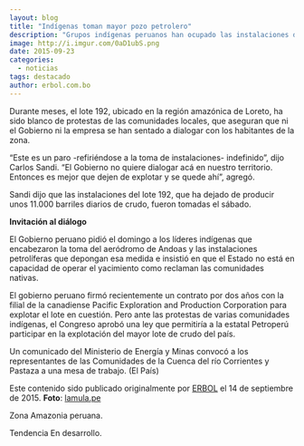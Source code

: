 ```yaml
---
layout: blog
title: "Indígenas toman mayor pozo petrolero"
description: "Grupos indígenas peruanos han ocupado las instalaciones del mayor pozo petrolero del país así como un aeródromo cercano para exigir al Gobierno que escuche sus reclamos contra la empresa concesionaria, a la que acusan de no respetar sus tierras y de contaminar la zona, dijo el domingo Carlos Sandi, presidente de la Federación de Comunidades Nativas del Corrientes [Feconaco](http://feconaco.org/)."
image: http://i.imgur.com/0aD1ubS.png
date: 2015-09-23
categories:
  - noticias
tags: destacado
author: erbol.com.bo
---
```


Durante meses, el lote 192, ubicado en la región amazónica de Loreto, ha sido blanco de protestas de las comunidades locales, que aseguran que ni el Gobierno ni la empresa se han sentado a dialogar con los habitantes de la zona.

“Este es un paro -refiriéndose a la toma de instalaciones- indefinido”, dijo Carlos Sandi. “El Gobierno no quiere dialogar acá en nuestro territorio. Entonces es mejor que dejen de explotar y se quede ahí”, agregó.

Sandi dijo que las instalaciones del lote 192, que ha dejado de producir unos 11.000 barriles diarios de crudo, fueron tomadas el sábado.

<b>Invitación al diálogo</b>

El Gobierno peruano pidió el domingo a los líderes indígenas que encabezaron la toma del aeródromo de Andoas y las instalaciones petrolíferas que depongan esa medida e insistió en que el Estado no está en capacidad de operar el yacimiento como reclaman las comunidades nativas.

El gobierno peruano firmó recientemente un contrato por dos años con la filial de la canadiense Pacific Exploration and Production Corporation para explotar el lote en cuestión. Pero ante las protestas de varias comunidades indígenas, el Congreso aprobó una ley que permitiría a la estatal Petroperú participar en la explotación del mayor lote de crudo del país.

Un comunicado del Ministerio de Energía y Minas convocó a los representantes de las Comunidades de la Cuenca del río Corrientes y Pastaza a una mesa de trabajo. (El País)

Este contenido sido publicado originalmente por [ERBOL](http://www.erbol.com.bo/noticia/indigenas/14092015/indigenas_toman_mayor_pozo_petrolero) el 14 de septiembre de 2015. <b>Foto</b>: [lamula.pe](https://consultape.lamula.pe/2015/09/17/pronunciamiento-al-5to-dia-de-movilizacion-pacifica-de-los-pueblos-achuar-y-quechua-del-corrientes-y-pastaza-junto-a-cuatro-comunidades-kichwas-frente-al-lote-192-ex-1ab/consultape/)

<span class="label label-default">Zona</span> Amazonia peruana.

<span class="label label-default">Tendencia</span> En desarrollo.
